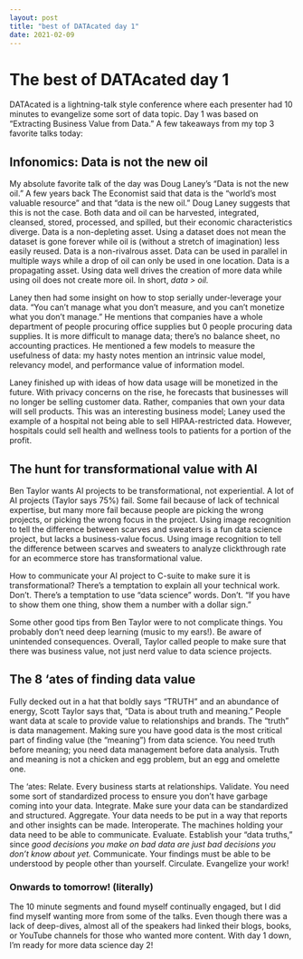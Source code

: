 ```yaml
---
layout: post
title: "best of DATAcated day 1"
date: 2021-02-09
---
```


# The best of DATAcated day 1

DATAcated is a lightning-talk style conference where each presenter had 10 minutes to evangelize some sort of data topic. Day 1 was based on “Extracting Business Value from Data.” A few takeaways from my top 3 favorite talks today:

## Infonomics: Data is not the new oil

My absolute favorite talk of the day was Doug Laney’s “Data is not the new oil.” A few years back The Economist said that data is the “world’s most valuable resource” and that “data is the new oil.” Doug Laney suggests that this is not the case. Both data and oil can be harvested, integrated, cleansed, stored, processed, and spilled, but their economic characteristics diverge. Data is a non-depleting asset. Using a dataset does not mean the dataset is gone forever while oil is (without a stretch of imagination) less easily reused. Data is a non-rivalrous asset. Data can be used in parallel in multiple ways while a drop of oil can only be used in one location. Data is a propagating asset. Using data well drives the creation of more data while using oil does not create more oil. In short, *data > oil.*

Laney then had some insight on how to stop serially under-leverage your data. “You can’t manage what you don’t measure, and you can’t monetize what you don’t manage.” He mentions that companies have a whole department of people procuring office supplies but 0 people procuring data supplies. It is more difficult to manage data; there’s no balance sheet, no accounting practices. He mentioned a few models to measure the usefulness of data: my hasty notes mention an intrinsic value model, relevancy model, and performance value of information model.

Laney finished up with ideas of how data usage will be monetized in the future. With privacy concerns on the rise, he forecasts that businesses will no longer be selling customer data. Rather, companies that own your data will sell products. This was an interesting business model; Laney used the example of a hospital not being able to sell HIPAA-restricted data. However, hospitals could sell health and wellness tools to patients for a portion of the profit. 


## The hunt for transformational value with AI

Ben Taylor wants AI projects to be transformational, not experiential. A lot of AI projects (Taylor says 75%) fail. Some fail because of lack of technical expertise, but many more fail because people are picking the wrong projects, or picking the wrong focus in the project. Using image recognition to tell the difference between scarves and sweaters is a fun data science project, but lacks a business-value focus. Using image recognition to tell the difference between scarves and sweaters to analyze clickthrough rate for an ecommerce store has transformational value.

How to communicate your AI project to C-suite to make sure it is transformational? There’s a temptation to explain all your technical work. Don’t. There’s a temptation to use “data science” words. Don’t. “If you have to show them one thing, show them a number with a dollar sign.” 

Some other good tips from Ben Taylor were to not complicate things. You probably don’t need deep learning (music to my ears!). Be aware of unintended consequences. Overall, Taylor called people to make sure that there was business value, not just nerd value to data science projects.

## The 8 ‘ates of finding data value

Fully decked out in a hat that boldly says “TRUTH” and an abundance of energy, Scott Taylor says that, “Data is about truth and meaning.” People want data at scale to provide value to relationships and brands. The “truth” is data management. Making sure you have good data is the most critical part of finding value (the “meaning”) from data science. You need truth before meaning; you need data management before data analysis. Truth and meaning is not a chicken and egg problem, but an egg and omelette one. 

The ‘ates: Relate. Every business starts at relationships. Validate. You need some sort of standardized process to ensure you don’t have garbage coming into your data. Integrate. Make sure your data can be standardized and structured. Aggregate. Your data needs to be put in a way that reports and other insights can be made. Interoperate. The machines holding your data need to be able to communicate. Evaluate. Establish your “data truths,” since _good decisions you make on bad data are just bad decisions you don’t know about yet._ Communicate. Your findings must be able to be understood by people other than yourself. Circulate. Evangelize your work!

### Onwards to tomorrow! (literally)
The 10 minute segments and found myself continually engaged, but I did find myself wanting more from some of the talks. Even though there was a lack of deep-dives, almost all of the speakers had linked their blogs, books, or YouTube channels for those who wanted more content. With day 1 down, I’m ready for more data science day 2!
